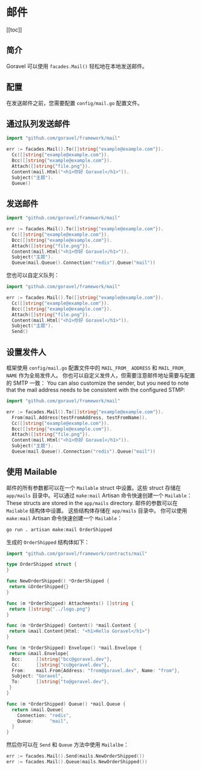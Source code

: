 # 邮件

[[toc]]

## 简介

Goravel 可以使用 `facades.Mail()` 轻松地在本地发送邮件。

## 配置

在发送邮件之前，您需要配置 `config/mail.go` 配置文件。

## 通过队列发送邮件

```go
import "github.com/goravel/framework/mail"

err := facades.Mail().To([]string{"example@example.com"}).
  Cc([]string{"example@example.com"}).
  Bcc([]string{"example@example.com"}).
  Attach([]string{"file.png"}).
  Content(mail.Html("<h1>你好 Goravel</h1>")).
  Subject("主题").
  Queue()
```

## 发送邮件

```go
import "github.com/goravel/framework/mail"

err := facades.Mail().To([]string{"example@example.com"}).
  Cc([]string{"example@example.com"}).
  Bcc([]string{"example@example.com"}).
  Attach([]string{"file.png"}).
  Content(mail.Html("<h1>你好 Goravel</h1>")).
  Subject("主题").
  Queue(mail.Queue().Connection("redis").Queue("mail"))
```

您也可以自定义队列：

```go
import "github.com/goravel/framework/mail"

err := facades.Mail().To([]string{"example@example.com"}).
  Cc([]string{"example@example.com"}).
  Bcc([]string{"example@example.com"}).
  Attach([]string{"file.png"}).
  Content(mail.Html("<h1>你好 Goravel</h1>")).
  Subject("主题").
  Send()
```

## 设置发件人

框架使用 `config/mail.go` 配置文件中的 `MAIL_FROM_ ADDRESS` 和 `MAIL_FROM_ NAME` 作为全局发件人。
你也可以自定义发件人，但需要注意邮件地址需要与配置的 SMTP 一致： You can also customize the sender, but you need to note that the mail address needs to be consistent with the configured STMP:

```go
import "github.com/goravel/framework/mail"

err := facades.Mail().To([]string{"example@example.com"}).
  From(mail.Address(testFromAddress, testFromName)).
  Cc([]string{"example@example.com"}).
  Bcc([]string{"example@example.com"}).
  Attach([]string{"file.png"}).
  Content(mail.Html("<h1>你好 Goravel</h1>")).
  Subject("主题").
  Queue(mail.Queue().Connection("redis").Queue("mail"))
```

## 使用 Mailable

邮件的所有参数都可以在一个 `Mailable` struct 中设置。这些 struct 存储在 `app/mails` 目录中。可以通过 `make:mail` Artisan 命令快速创建一个 `Mailable`： These structs are stored in the `app/mails` directory. 邮件的参数可以在 `Mailable` 结构体中设置。 这些结构体存储在 `app/mails` 目录中。
你可以使用 `make:mail` Artisan 命令快速创建一个 `Mailable`：

```bash
go run . artisan make:mail OrderShipped
```

生成的 `OrderShipped` 结构体如下：

```go
import "github.com/goravel/framework/contracts/mail"

type OrderShipped struct {
}

func NewOrderShipped() *OrderShipped {
 return &OrderShipped{}
}

func (m *OrderShipped) Attachments() []string {
 return []string{"../logo.png"}
}

func (m *OrderShipped) Content() *mail.Content {
 return &mail.Content{Html: "<h1>Hello Goravel</h1>"}
}

func (m *OrderShipped) Envelope() *mail.Envelope {
 return &mail.Envelope{
  Bcc:     []string{"bcc@goravel.dev"},
  Cc:      []string{"cc@goravel.dev"},
  From:    mail.From{Address: "from@goravel.dev", Name: "from"},
  Subject: "Goravel",
  To:      []string{"to@goravel.dev"},
 }
}

func (m *OrderShipped) Queue() *mail.Queue {
  return &mail.Queue{
    Connection: "redis",
    Queue:      "mail",
  }
}
```

然后你可以在 `Send` 和 `Queue` 方法中使用 `Mailalbe`：

```go
err := facades.Mail().Send(mails.NewOrderShipped())
err := facades.Mail().Queue(mails.NewOrderShipped())
```
